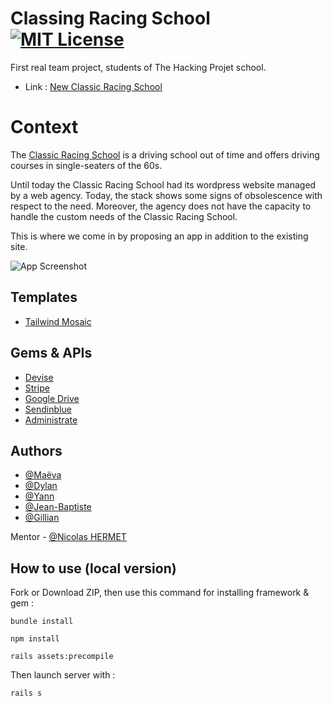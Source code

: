 
# Classing Racing School [![MIT License](https://img.shields.io/badge/License-MIT-green.svg)](https://choosealicense.com/licenses/mit/)

First real team project, students of The Hacking Projet school.

 -  Link : [New Classic Racing School](https://classic-racing-school.fly.dev/) 

# Context


The [Classic Racing School](https://www.classicracinggroup.com) is a driving school out of time and offers driving courses in single-seaters of the 60s.

Until today the Classic Racing School had its wordpress website managed by a web agency. Today, the stack shows some signs of obsolescence with respect to the need. Moreover, the agency does not have the capacity to handle the custom needs of the Classic Racing School.

This is where we come in by proposing an app in addition to the existing site.





![App Screenshot](https://www.classicracinggroup.com/wp-content/uploads/2022/11/stage-pilotage-monoplace.jpg)


## Templates

 - [Tailwind Mosaic](https://cruip.com/demos/mosaic/)

 ## Gems & APIs

 - [Devise](https://github.com/heartcombo/devise)
 - [Stripe](https://stripe.com/)
 - [Google Drive](https://console.cloud.google.com/apis/library/drive.googleapis.com?pli=1&project=engaged-wonder-369614)
 - [Sendinblue](https://fr.sendinblue.com/)
 - [Administrate](https://github.com/thoughtbot/administrate)


## Authors
 - [@Maëva](https://github.com/MaevaGilles)
 - [@Dylan](https://github.com/DylanDor)
 - [@Yann](https://github.com/YannGUIOT)
 - [@Jean-Baptiste](https://github.com/JBE29)
 - [@Gillian](https://github.com/GillianLEVERT)

Mentor - [@Nicolas HERMET](https://github.com/Nicolas-Hermet)


## How to use (local version)

Fork or Download ZIP, then use this command for installing framework & gem :

`bundle install`

`npm install`

`rails assets:precompile`


Then launch server with :

`
rails s
`
